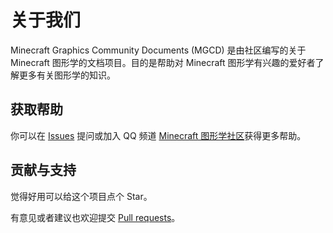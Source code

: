 # 关于我们

Minecraft Graphics Community Documents (MGCD) 是由社区编写的关于 Minecraft 图形学的文档项目。目的是帮助对 Minecraft 图形学有兴趣的爱好者了解更多有关图形学的知识。

## 获取帮助

你可以在 [Issues](https://github.com/HyperCol/MGCD/issues) 提问或加入 QQ 频道 [Minecraft 图形学社区](https://pd.qq.com/s/aqu6p6qyi)获得更多帮助。

## 贡献与支持

觉得好用可以给这个项目点个 Star。

有意见或者建议也欢迎提交 [Pull requests](https://github.com/HyperCol/MGCD/pulls)。
